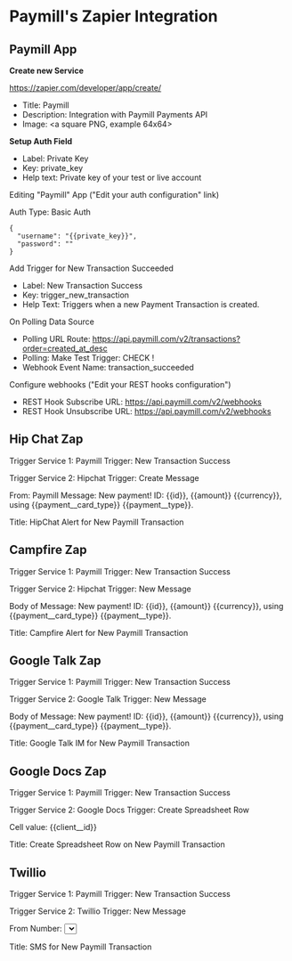 Paymill's Zapier  Integration
=============================

Paymill App
-----------

**Create new Service**

https://zapier.com/developer/app/create/

- Title: Paymill
- Description: Integration with Paymill Payments API
- Image: <a square PNG, example 64x64>

**Setup Auth Field**

- Label: Private Key
- Key: private_key
- Help text: Private key of your test or live account

Editing "Paymill" App ("Edit your auth configuration" link)

Auth Type: Basic Auth

    {
      "username": "{{private_key}}",
      "password": ""
    }

Add Trigger for New Transaction Succeeded

- Label: New Transaction Success
- Key: trigger_new_transaction
- Help Text: Triggers when a new Payment Transaction is created.

On Polling Data Source

- Polling URL Route: https://api.paymill.com/v2/transactions?order=created_at_desc
- Polling: Make Test Trigger: CHECK !
- Webhook Event Name: transaction_succeeded

Configure webhooks ("Edit your REST hooks configuration")

- REST Hook Subscribe URL: https://api.paymill.com/v2/webhooks
- REST Hook Unsubscribe URL: https://api.paymill.com/v2/webhooks


Hip Chat Zap
------------

Trigger Service 1: Paymill
Trigger: New Transaction Success

Trigger Service 2: Hipchat
Trigger: Create Message

From: Paymill
Message: New payment! ID: {{id}}, {{amount}} {{currency}}, using {{payment__card_type}} {{payment__type}}.

Title: HipChat Alert for New Paymill Transaction

Campfire Zap
------------

Trigger Service 1: Paymill
Trigger: New Transaction Success

Trigger Service 2: Hipchat
Trigger: New Message

Body of Message:  New payment! ID: {{id}}, {{amount}} {{currency}}, using {{payment__card_type}} {{payment__type}}.

Title: Campfire Alert for New Paymill Transaction


Google Talk Zap
---------------

Trigger Service 1: Paymill
Trigger: New Transaction Success

Trigger Service 2: Google Talk
Trigger: New Message

Body of Message:  New payment! ID: {{id}}, {{amount}} {{currency}}, using {{payment__card_type}} {{payment__type}}.

Title: Google Talk IM for New Paymill Transaction

Google Docs Zap
---------------

Trigger Service 1: Paymill
Trigger: New Transaction Success

Trigger Service 2: Google Docs
Trigger: Create Spreadsheet Row

Cell value:  {{client__id}}

Title: Create Spreadsheet Row on New Paymill Transaction

Twillio
-------

Trigger Service 1: Paymill
Trigger: New Transaction Success

Trigger Service 2: Twillio
Trigger: New Message

From Number: <select Twilio number>
To Number: <fill number>
Body of Message:  New payment! ID: {{id}}, {{amount}} {{currency}}, using {{payment__card_type}} {{payment__type}}.

Title: SMS for New Paymill Transaction





